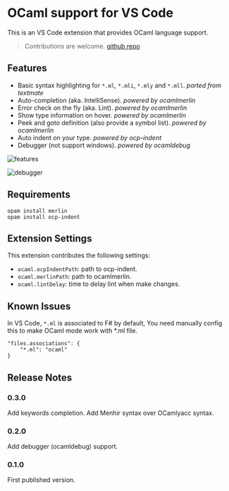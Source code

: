 # OCaml support for VS Code

This is an VS Code extension that provides OCaml language support.

> Contributions are welcome. [github repo](https://github.com/hackwaly/vscode-ocaml.git)

## Features

* Basic syntax highlighting for `*.ml`, `*.mli`, `*.mly` and `*.mll`. _ported from textmate_
* Auto-completion (aka. IntelliSense). _powered by ocamlmerlin_
* Error check on the fly (aka. Lint). _powered by ocamlmerlin_
* Show type information on hover. _powered by ocamlmerlin_
* Peek and goto definition (also provide a symbol list). _powered by ocamlmerlin_
* Auto indent on your type. _powered by ocp-indent_
* Debugger (not support windows). _powered by ocamldebug_

![features](http://i.giphy.com/26BRsQmMAHdg1LNRe.gif)

![debugger](http://i.giphy.com/l46Cx0HvCXnUrVOkU.gif)

## Requirements

```shell
opam install merlin
opam install ocp-indent
```

## Extension Settings

This extension contributes the following settings:

* `ocaml.ocpIndentPath`: path to ocp-indent.
* `ocaml.merlinPath`: path to ocamlmerlin.
* `ocaml.lintDelay`: time to delay lint when make changes.

## Known Issues

In VS Code, `*.ml` is associated to F# by default, You need manually config this to make OCaml mode work with *.ml file.

```
"files.associations": {
    "*.ml": "ocaml"
}
```

## Release Notes

### 0.3.0

Add keywords completion.
Add Menhir syntax over OCamlyacc syntax.

### 0.2.0

Add debugger (ocamldebug) support.

### 0.1.0

First published version.
